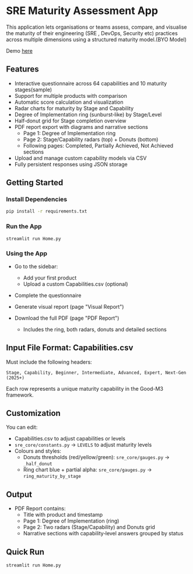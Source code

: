 # SRE Maturity Assessment App

This application lets organisations or teams assess, compare, and visualise the maturity of their engineering (SRE , DevOps, Security etc) practices across multiple dimensions using a structured maturity model.(BYO Model)

Demo [here](https://assessment.opsatscale.com/)

## Features

- Interactive questionnaire across 64 capabilities and 10 maturity stages(sample)
- Support for multiple products with comparison
- Automatic score calculation and visualization
- Radar charts for maturity by Stage and Capability
- Degree of Implementation ring (sunburst‑like) by Stage/Level
- Half‑donut grid for Stage completion overview
- PDF report export with diagrams and narrative sections
  - Page 1: Degree of Implementation ring
  - Page 2: Stage/Capability radars (top) + Donuts (bottom)
  - Following pages: Completed, Partially Achieved, Not Achieved sections
- Upload and manage custom capability models via CSV
- Fully persistent responses using JSON storage



## Getting Started

### Install Dependencies

```bash
pip install -r requirements.txt
````


### Run the App

```bash
streamlit run Home.py
```

### Using the App

* Go to the sidebar:

  * Add your first product
  * Upload a custom Capabilities.csv (optional)
* Complete the questionnaire
* Generate visual report (page "Visual Report")
* Download the full PDF (page "PDF Report")
  - Includes the ring, both radars, donuts and detailed sections

## Input File Format: Capabilities.csv

Must include the following headers:

```
Stage, Capability, Beginner, Intermediate, Advanced, Expert, Next-Gen (2025+)
```

Each row represents a unique maturity capability in the Good-M3 framework.

## Customization

You can edit:

* Capabilities.csv to adjust capabilities or levels
* `sre_core/constants.py` → `LEVELS` to adjust maturity levels
* Colours and styles:
  - Donuts thresholds (red/yellow/green): `sre_core/gauges.py` → `_half_donut`
  - Ring chart blue + partial alpha: `sre_core/gauges.py` → `ring_maturity_by_stage`

## Output

- PDF Report contains:
  - Title with product and timestamp
  - Page 1: Degree of Implementation (ring)
  - Page 2: Two radars (Stage/Capability) and Donuts grid
  - Narrative sections with capability‑level answers grouped by status

## Quick Run

```bash
streamlit run Home.py
```
